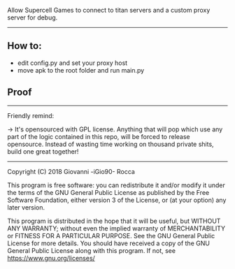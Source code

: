 Allow Supercell Games to connect to titan servers and a custom proxy server for debug.

--------------------

## How to:

* edit config.py and set your proxy host
* move apk to the root folder and run main.py

## Proof


--------------------

Friendly remind:

-> It's opensourced with GPL license. Anything that will pop which use any part of the logic contained in this repo, will be forced to release opensource.
Instead of wasting time working on thousand private shits, build one great together!

--------------------

Copyright (C) 2018
Giovanni -iGio90- Rocca

This program is free software: you can redistribute it and/or modify
it under the terms of the GNU General Public License as published by
the Free Software Foundation, either version 3 of the License, or
(at your option) any later version.

This program is distributed in the hope that it will be useful,
but WITHOUT ANY WARRANTY; without even the implied warranty of
MERCHANTABILITY or FITNESS FOR A PARTICULAR PURPOSE. See the
GNU General Public License for more details.
You should have received a copy of the GNU General Public License
along with this program. If not, see https://www.gnu.org/licenses/
